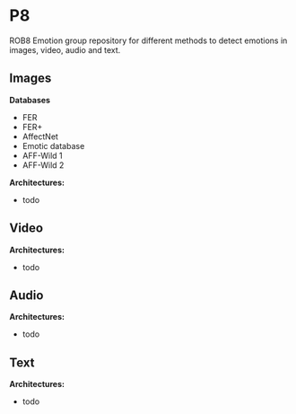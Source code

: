 # P8

ROB8 Emotion group repository for different methods to detect emotions in images, video, audio and text.

## Images

**Databases**

* FER
* FER+
* AffectNet
* Emotic database
* AFF-Wild 1
* AFF-Wild 2

**Architectures:**

* todo


## Video

**Architectures:**

* todo


## Audio

**Architectures:**

* todo


## Text

**Architectures:**
* todo

